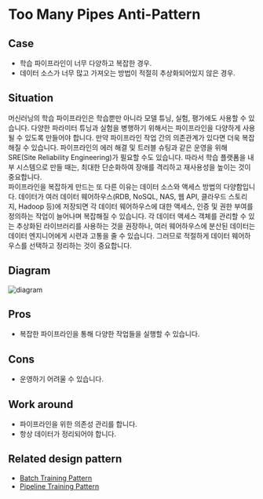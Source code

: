 # Too Many Pipes Anti-Pattern

## Case
- 학습 파이프라인이 너무 다양하고 복잡한 경우. 
- 데이터 소스가 너무 많고 가져오는 방법이 적절히 추상화되어있지 않은 경우.

## Situation
머신러닝의 학습 파이프라인은 학습뿐만 아니라 모델 튜닝, 실험, 평가에도 사용할 수 있습니다. 다양한 파라미터 튜닝과 실험을 병행하기 위해서는 파이프라인을 다양하게 사용될 수 있도록 만들어야 합니다. 만약 파이프라인 작업 간의 의존관계가 있다면 더욱 복잡해질 수 있습니다. 파이프라인의 에러 해결 및 트러블 슈팅과 같은 운영을 위해 SRE(Site Reliability Engineering)가 필요할 수도 있습니다. 따라서 학습 플랫폼을 내부 시스템으로 만들 때는, 최대한 단순화하여 장애를 격리하고 재사용성을 높이는 것이 중요합니다. <br>
파이프라인을 복잡하게 만드는 또 다른 이유는 데이터 소스와 액세스 방법의 다양함입니다. 데이터가 여러 데이터 웨어하우스(RDB, NoSQL, NAS, 웹 API, 클라우드 스토리지, Hadoop 등)에 저장되면 각 데이터 웨어하우스에 대한 액세스, 인증 및 권한 부여를 정의하는 작업이 늘어나며 복잡해질 수 있습니다. 각 데이터 액세스 객체를 관리할 수 있는 추상화된 라이브러리를 사용하는 것을 권장하나, 여러 웨어하우스에 분산된 데이터는 데이터 엔지니어에게 시련과 고통을 줄 수 있습니다. 그러므로 적절하게 데이터 웨어하우스를 선택하고 정리하는 것이 중요합니다. 
  
## Diagram
![diagram](diagram.png)


## Pros
- 복잡한 파이프라인을 통해 다양한 작업들을 실행할 수 있습니다. 

## Cons
- 운영하기 어려울 수 있습니다.

## Work around
- 파이프라인을 위한 의존성 관리를 합니다.
- 항상 데이터가 정리되어야 합니다.

## Related design pattern
- [Batch Training Pattern](./../../Batch-training-pattern/design_ko.md)
- [Pipeline Training Pattern](./../../Pipeline-training-pattern/design_ko.md)
